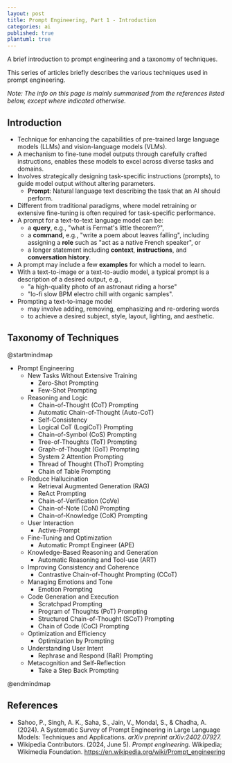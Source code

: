 ```yaml
---
layout: post
title: Prompt Engineering, Part 1 - Introduction
categories: ai
published: true
plantuml: true
---
```

A brief introduction to prompt engineering and a taxonomy of techniques.

This series of articles briefly describes the various techniques used in prompt engineering.

_Note: The info on this page is mainly summarised from the references listed below, except where indicated otherwise._

## Introduction

* Technique for enhancing the capabilities of pre-trained large language models (LLMs) and vision-language models (VLMs).
* A mechanism to fine-tune model outputs through carefully crafted instructions, enables these models to excel across diverse tasks and domains.
* Involves strategically designing task-specific instructions (prompts), to guide model output without altering parameters.
  * **Prompt**: Natural language text describing the task that an AI should perform.
* Different from traditional paradigms, where model retraining or extensive fine-tuning is often required for task-specific performance.
* A prompt for a text-to-text language model can be:
  * a **query**, e.g., "what is Fermat's little theorem?",
  * a **command**, e.g., "write a poem about leaves falling", including assigning a **role** such as "act as a native French speaker", or
  * a longer statement including **context**, **instructions**, and **conversation history**.
* A prompt may include a few **examples** for which a model to learn.
* With a text-to-image or a text-to-audio model, a typical prompt is a description of a desired output, e.g.,
  * "a high-quality photo of an astronaut riding a horse"
  * "lo-fi slow BPM electro chill with organic samples".
* Prompting a text-to-image model
  * may involve adding, removing, emphasizing and re-ordering words
  * to achieve a desired subject, style, layout, lighting, and aesthetic.

## Taxonomy of Techniques

<plantuml data-caption="Taxonomy of prompt engineering techniques in LLMs, organised around application domains (Sahoo et al, 2024)" data-alt="Taxonomy of prompt engineering techniques in LLMs">
@startmindmap

<style>
mindmapDiagram {
  node {
      BackgroundColor white
      MaximumWidth 250
      FontName Quicksand
      Margin 5
  }
  :depth(1) {
    BackGroundColor lightblue
  }
  :depth(2) {
    BackGroundColor lightgreen
  }
}
</style>

* Prompt Engineering
  * New Tasks Without Extensive Training
    * Zero-Shot Prompting
    * Few-Shot Prompting
  * Reasoning and Logic
    * Chain-of-Thought (CoT) Prompting
    * Automatic Chain-of-Thought (Auto-CoT)
    * Self-Consistency
    * Logical CoT (LogiCoT) Prompting
    * Chain-of-Symbol (CoS) Prompting
    * Tree-of-Thoughts (ToT) Prompting
    * Graph-of-Thought (GoT) Prompting
    * System 2 Attention Prompting
    * Thread of Thought (ThoT) Prompting
    * Chain of Table Prompting
  * Reduce Hallucination
    * Retrieval Augmented Generation (RAG)
    * ReAct Prompting
    * Chain-of-Verification (CoVe)
    * Chain-of-Note (CoN) Prompting
    * Chain-of-Knowledge (CoK) Prompting
  * User Interaction
    * Active-Prompt
  * Fine-Tuning and Optimization
    * Automatic Prompt Engineer (APE)
  * Knowledge-Based Reasoning and Generation
    * Automatic Reasoning and Tool-use (ART)
  * Improving Consistency and Coherence
    * Contrastive Chain-of-Thought Prompting (CCoT)
  * Managing Emotions and Tone
    * Emotion Prompting
  * Code Generation and Execution
    * Scratchpad Prompting
    * Program of Thoughts (PoT) Prompting
    * Structured Chain-of-Thought (SCoT) Prompting
    * Chain of Code (CoC) Prompting
  * Optimization and Efficiency
    * Optimization by Prompting
  * Understanding User Intent
    * Rephrase and Respond (RaR) Prompting
  * Metacognition and Self-Reflection
    * Take a Step Back Prompting

@endmindmap
</plantuml>

## References

* Sahoo, P., Singh, A. K., Saha, S., Jain, V., Mondal, S., & Chadha, A. (2024). A Systematic Survey of Prompt Engineering in Large Language Models: Techniques and Applications. _arXiv preprint arXiv:2402.07927._
* Wikipedia Contributors. (2024, June 5). _Prompt engineering._ Wikipedia; Wikimedia Foundation. <https://en.wikipedia.org/wiki/Prompt_engineering>
